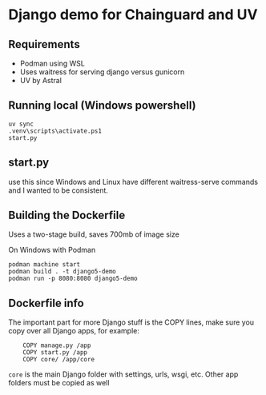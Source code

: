 # Django demo for Chainguard and UV

## Requirements
- Podman using WSL
- Uses waitress for serving django versus gunicorn
- UV by Astral

## Running local (Windows powershell)
```
uv sync
.venv\scripts\activate.ps1
start.py
```

## start.py
use this since Windows and Linux have different waitress-serve commands and I wanted to be consistent.

## Building the Dockerfile
Uses a two-stage build, saves 700mb of image size

On Windows with Podman
```
podman machine start
podman build . -t django5-demo
podman run -p 8080:8080 django5-demo
```

## Dockerfile info

The important part for more Django stuff is the COPY lines, make sure you copy over all Django apps, for example:
```
    COPY manage.py /app
    COPY start.py /app
    COPY core/ /app/core
```

```core``` is the main Django folder with settings, urls, wsgi, etc.  Other app folders must be copied as well